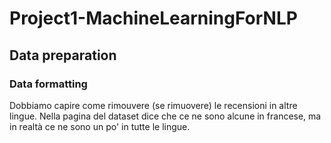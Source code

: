 # Project1-MachineLearningForNLP

## Data preparation
### Data formatting
Dobbiamo capire come rimouvere (se rimuovere) le recensioni in altre lingue.
Nella pagina del dataset dice che ce ne sono alcune in francese, ma in realtà ce ne sono un po' in tutte le lingue.